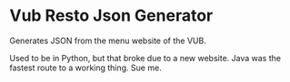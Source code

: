 # Vub Resto Json Generator
Generates JSON from the menu website of the VUB.

Used to be in Python, but that broke due to a new website. Java was the fastest route to a working thing. Sue me.